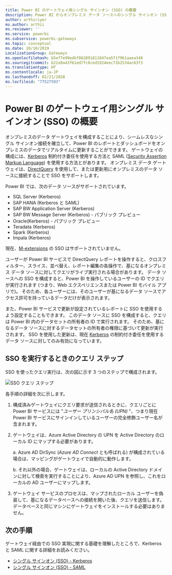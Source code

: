 ```yaml
---
title: Power BI のゲートウェイ用シングル サインオン (SSO) の概要
description: Power BI からオンプレミス データ ソースへのシングル サインオン (SSO) を有効にするようにゲートウェイを構成します。
author: arthiriyer
ms.author: arthii
ms.reviewer: ''
ms.service: powerbi
ms.subservice: powerbi-gateways
ms.topic: conceptual
ms.date: 10/10/2019
LocalizationGroup: Gateways
ms.openlocfilehash: b5ef7e99edbf862891811047ea5f1f961aaea348
ms.sourcegitcommit: b22a9a43f61ed7fc0ced1924eec71b2534ac63f3
ms.translationtype: HT
ms.contentlocale: ja-JP
ms.lasthandoff: 02/21/2020
ms.locfileid: "77527593"
---
```

# <a name="overview-of-single-sign-on-sso-for-gateways-in-power-bi"></a>Power BI のゲートウェイ用シングル サインオン (SSO) の概要

オンプレミスのデータ ゲートウェイを構成することにより、シームレスなシングル サインオン接続を確立して、Power BI のレポートとダッシュボードをオンプレミスのデータでリアルタイムに更新することができます。 ゲートウェイの構成には、[Kerberos](service-gateway-sso-kerberos.md) 制約付き委任を使用する方法と SAML ([Security Assertion Markup Language](service-gateway-sso-saml.md)) を使用する方法とがあります。 オンプレミス データ ゲートウェイは、[DirectQuery](desktop-directquery-about.md) を使用して、または更新用にオンプレミスのデータ ソースに接続することで SSO をサポートします。 

Power BI では、次のデータ ソースがサポートされています。

* SQL Server (Kerberos)
* SAP HANA (Kerberos と SAML)
* SAP BW Application Server (Kerberos)
* SAP BW Message Server (Kerberos) - パブリック プレビュー
* Oracle(Kerberos) - パブリック プレビュー
* Teradata (Kerberos)
* Spark (Kerberos)
* Impala (Kerberos)

現在、[M-extensions](https://github.com/microsoft/DataConnectors/blob/master/docs/m-extensions.md) の SSO はサポートされていません。

ユーザーが Power BI サービスで DirectQuery レポートを操作すると、クロスフィルター、スライス、並べ替え、レポート編集の各操作で、基になるオンプレミス データ ソースに対してクエリがライブ実行される場合があります。 データ ソースへの SSO を構成すると、Power BI を操作しているユーザーの ID でクエリが実行されます (つまり、Web エクスペリエンスまたは Power BI モバイル アプリで)。 そのため、各ユーザーには、そのユーザーが基になるデータ ソースでアクセス許可を持っているデータだけが表示されます。 

また、Power BI サービスで更新が設定されているレポートに SSO を使用するよう設定することもできます。 このデータ ソースに SSO を構成すると、クエリは Power BI 内のデータセットの所有者の ID で実行されます。 そのため、基になるデータ ソースに対するデータセットの所有者の権限に基づいて更新が実行されます。 SSO を使用した更新は、現在 [Kerberos](service-gateway-sso-kerberos.md) の制約付き委任を使用するデータ ソースに対してのみ有効になっています。 

## <a name="query-steps-when-running-sso"></a>SSO を実行するときのクエリ ステップ

SSO を使ったクエリ実行は、次の図に示す 3 つのステップで構成されます。

![SSO クエリ ステップ](media/service-gateway-sso-overview/sso-query-steps.png)

各手順の詳細を次に示します。

1. 構成済みゲートウェイにクエリ要求が送信されるときに、クエリごとに Power BI サービスには "*ユーザー プリンシパル名 (UPN)* "、つまり現在 Power BI サービスにサインインしているユーザーの完全修飾ユーザー名が含まれます。

2. ゲートウェイは、Azure Active Directory の UPN を Active Directory のローカル ID にマップする必要があります。

   a. Azure AD DirSync (*Azure AD Connect* とも呼ばれる) が構成されている場合は、マッピングがゲートウェイで自動的に動作します。

   b.  それ以外の場合、ゲートウェイは、ローカルの Active Directory ドメインに対して検索を実行することにより、Azure AD UPN を参照し、これをローカルの AD ユーザーにマップします。

3. ゲートウェイ サービスのプロセスは、マップされたローカル ユーザーを偽装して、基になるデータベースへの接続を開いた後、クエリを送信します。 データベースと同じマシンにゲートウェイをインストールする必要はありません。

## <a name="next-steps"></a>次の手順

ゲートウェイ経由での SSO 実現に関する基礎を理解したところで、Kerberos と SAML に関する詳細をお読みください。

* [シングル サインオン (SSO) - Kerberos](service-gateway-sso-kerberos.md)
* [シングル サインオン (SSO) - SAML](service-gateway-sso-saml.md)
